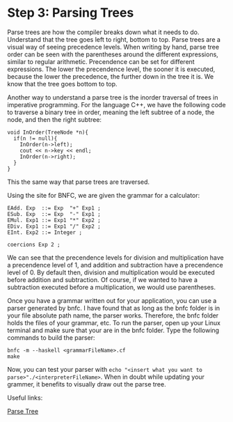 # Step 3: Parsing Trees

Parse trees are how the compiler breaks down what it needs to do. Understand that the tree goes left to right, bottom to top. Parse trees are a visual way of seeing precedence levels. When writing by hand, parse tree order can be seen with the parentheses around the different expressions, similar to regular arithmetic. Precendence can be set for different expressions. The lower the precendence level, the sooner it is executed, because the lower the precedence, the further down in the tree it is. We know that the tree goes bottom to top. 

Another way to understand a parse tree is the inorder traversal of trees in imperative programming. For the language C++, we have the following code to traverse a binary tree in order, meaning the left subtree of a node, the node, and then the right subtree:
```
void InOrder(TreeNode *n){
  if(n != null){
    InOrder(n->left);
    cout << n->key << endl;
    InOrder(n->right);
  }
}
```
This the same way that parse trees are traversed.

Using the site for BNFC, we are given the grammar for a calculator:
```
EAdd. Exp  ::= Exp  "+" Exp1 ;
ESub. Exp  ::= Exp  "-" Exp1 ;
EMul. Exp1 ::= Exp1 "*" Exp2 ;
EDiv. Exp1 ::= Exp1 "/" Exp2 ;
EInt. Exp2 ::= Integer ;

coercions Exp 2 ;
```
We can see that the precendence levels for division and multiplication have a precendence level of 1, and addition and subtraction have a precendence level of 0. By default then, division and multiplication would be executed before addition and subtraction. Of course, if we wanted to have a subtraction executed before a multiplication, we would use parentheses.

Once you have a grammar written out for your application, you can use a parser generated by bnfc. I have found that as long as the bnfc folder is in your file absolute path name, the parser works. Therefore, the bnfc folder holds the files of your grammar, etc. To run the parser, open up your Linux terminal and make sure that your are in the bnfc folder. Type the following commands to build the parser:
```
bnfc -m --haskell <grammarFileName>.cf
make
```
Now, you can test your parser with `echo "<insert what you want to parse>"./<interpreterFileName>`. When in doubt while updating your grammer, it benefits to visually draw out the parse tree.

Useful links:

[Parse Tree](https://runestone.academy/runestone/books/published/pythonds/Trees/ParseTree.html)
